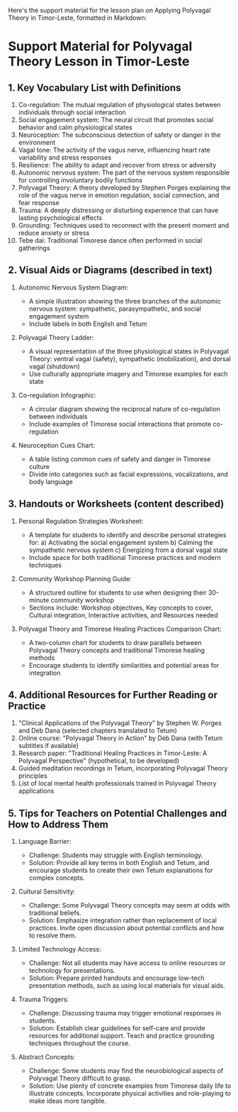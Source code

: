 Here's the support material for the lesson plan on Applying Polyvagal Theory in Timor-Leste, formatted in Markdown:

# Support Material for Polyvagal Theory Lesson in Timor-Leste

## 1. Key Vocabulary List with Definitions

1. Co-regulation: The mutual regulation of physiological states between individuals through social interaction
2. Social engagement system: The neural circuit that promotes social behavior and calm physiological states
3. Neuroception: The subconscious detection of safety or danger in the environment
4. Vagal tone: The activity of the vagus nerve, influencing heart rate variability and stress responses
5. Resilience: The ability to adapt and recover from stress or adversity
6. Autonomic nervous system: The part of the nervous system responsible for controlling involuntary bodily functions
7. Polyvagal Theory: A theory developed by Stephen Porges explaining the role of the vagus nerve in emotion regulation, social connection, and fear response
8. Trauma: A deeply distressing or disturbing experience that can have lasting psychological effects
9. Grounding: Techniques used to reconnect with the present moment and reduce anxiety or stress
10. Tebe dai: Traditional Timorese dance often performed in social gatherings

## 2. Visual Aids or Diagrams (described in text)

1. Autonomic Nervous System Diagram:
   - A simple illustration showing the three branches of the autonomic nervous system: sympathetic, parasympathetic, and social engagement system
   - Include labels in both English and Tetum

2. Polyvagal Theory Ladder:
   - A visual representation of the three physiological states in Polyvagal Theory: ventral vagal (safety), sympathetic (mobilization), and dorsal vagal (shutdown)
   - Use culturally appropriate imagery and Timorese examples for each state

3. Co-regulation Infographic:
   - A circular diagram showing the reciprocal nature of co-regulation between individuals
   - Include examples of Timorese social interactions that promote co-regulation

4. Neuroception Cues Chart:
   - A table listing common cues of safety and danger in Timorese culture
   - Divide into categories such as facial expressions, vocalizations, and body language

## 3. Handouts or Worksheets (content described)

1. Personal Regulation Strategies Worksheet:
   - A template for students to identify and describe personal strategies for:
     a) Activating the social engagement system
     b) Calming the sympathetic nervous system
     c) Energizing from a dorsal vagal state
   - Include space for both traditional Timorese practices and modern techniques

2. Community Workshop Planning Guide:
   - A structured outline for students to use when designing their 30-minute community workshop
   - Sections include: Workshop objectives, Key concepts to cover, Cultural integration, Interactive activities, and Resources needed

3. Polyvagal Theory and Timorese Healing Practices Comparison Chart:
   - A two-column chart for students to draw parallels between Polyvagal Theory concepts and traditional Timorese healing methods
   - Encourage students to identify similarities and potential areas for integration

## 4. Additional Resources for Further Reading or Practice

1. "Clinical Applications of the Polyvagal Theory" by Stephen W. Porges and Deb Dana (selected chapters translated to Tetum)
2. Online course: "Polyvagal Theory in Action" by Deb Dana (with Tetum subtitles if available)
3. Research paper: "Traditional Healing Practices in Timor-Leste: A Polyvagal Perspective" (hypothetical, to be developed)
4. Guided meditation recordings in Tetum, incorporating Polyvagal Theory principles
5. List of local mental health professionals trained in Polyvagal Theory applications

## 5. Tips for Teachers on Potential Challenges and How to Address Them

1. Language Barrier:
   - Challenge: Students may struggle with English terminology.
   - Solution: Provide all key terms in both English and Tetum, and encourage students to create their own Tetum explanations for complex concepts.

2. Cultural Sensitivity:
   - Challenge: Some Polyvagal Theory concepts may seem at odds with traditional beliefs.
   - Solution: Emphasize integration rather than replacement of local practices. Invite open discussion about potential conflicts and how to resolve them.

3. Limited Technology Access:
   - Challenge: Not all students may have access to online resources or technology for presentations.
   - Solution: Prepare printed handouts and encourage low-tech presentation methods, such as using local materials for visual aids.

4. Trauma Triggers:
   - Challenge: Discussing trauma may trigger emotional responses in students.
   - Solution: Establish clear guidelines for self-care and provide resources for additional support. Teach and practice grounding techniques throughout the course.

5. Abstract Concepts:
   - Challenge: Some students may find the neurobiological aspects of Polyvagal Theory difficult to grasp.
   - Solution: Use plenty of concrete examples from Timorese daily life to illustrate concepts. Incorporate physical activities and role-playing to make ideas more tangible.